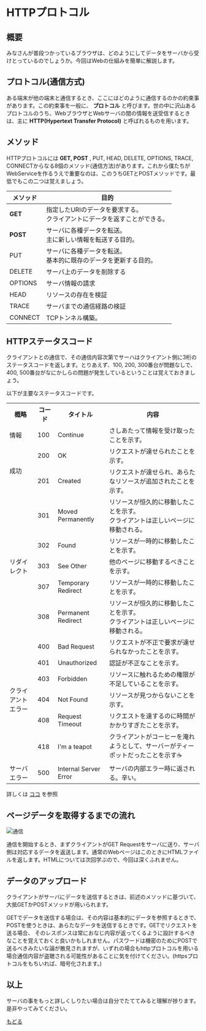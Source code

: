 # HTTPプロトコル
## 概要
みなさんが普段つかっているブラウザは、どのようにしてデータをサーバから受けとっているのでしょうか。今回はWebの仕組みを簡単に解説します。

## プロトコル(通信方式)
ある端末が他の端末と通信するとき、ここにはどのように通信するのかの約束事があります。この約束事を一般に、
**プロトコル**
と呼びます。世の中に沢山あるプロトコルのうち、WebブラウザとWebサーバの間の情報を送受信するときは、主に
**HTTP(Hypertext Transfer Protocol)**
と呼ばれるものを用います。

## メソッド
HTTPプロトコルには
**GET, POST**
, PUT, HEAD, DELETE, OPTIONS, TRACE, CONNECTからなる8個のメソッド(通信方法)があります。これから僕たちがWebServiceを作るうえで重要なのは、このうちGETとPOSTメソッドです。最低でもこの二つは覚えましょう。

|メソッド|目的|
|----|----|
|**GET**|指定したURIのデータを要求する。<br>クライアントにデータを返すことができる。|
|**POST**|サーバに各種データを転送。<br>主に新しい情報を転送する目的。|
|PUT|サーバに各種データを転送。<br>基本的に既存のデータを更新する目的。|
|DELETE|サーバ上のデータを削除する|
|OPTIONS|サーバ情報の請求|
|HEAD|リソースの存在を検証|
|TRACE|サーバまでの通信経路の検証|
|CONNECT|TCPトンネル構築。|

## HTTPステータスコード
クライアントとの通信で、その通信内容次第でサーハはクライアント側に3桁のステータスコードを返します。とりあえず、100, 200, 300番台が問題なしで、400, 500番台がなにかしらの問題が発生しているということは覚えておきましょう。

以下が主要なステータスコードです。

<table>
    <tr>
        <th>概略</th><th>コード</th><th>タイトル</th><th>内容</th>
    </tr>
    <tr>
        <td>情報</td><td>100</td><td>Continue</td><td>さしあたって情報を受け取ったことを示す。</td>
    </tr>
    <tr>
    <td rowspan="2">成功</td><td>200</td><td>OK</td><td>リクエストが達せられたことを示す。</td>
    </tr>
    <tr>
        <td>201</td><td>Created</td><td>リクエストが達せられ、あらたなリソースが追加されたことを示す。</td>
    </tr>
    <tr>
        <td rowspan="5">リダイレクト</td><td>301</td><td>Moved Permanently</td><td>リソースが恒久的に移動したことを示す。<br>クライアントは正しいページに移動される。</td>
    </tr>
    <tr>
        <td>302</td><td>Found</td><td>リソースが一時的に移動したことを示す。</td>
    </tr>
    <tr>
        <td>303</td><td>See Other</td><td>他のページに移動するべきことを示す。</td>
    </tr>
    <tr>
        <td>307</td><td>Temporary Redirect</td><td>リソースが一時的に移動したことを示す。</td>
    </tr>
    <tr>
        <td>308</td><td>Permanent Redirect</td><td>リソースが恒久的に移動したことを示す。<br>クライアントは正しいページに移動される。</td>
    </tr>
    <tr>
        <td rowspan="6">クライアントエラー</td><td>400</td><td>Bad Request</td><td>リクエストが不正で要求が達せられなかったことを示す。</td>
    </tr>
    <tr>
        <td>401</td><td>Unauthorized</td><td>認証が不正なことを示す。</td>
    </tr>
    <tr>
        <td>403</td><td>Forbidden</td><td>リソースに触れるための権限が不足していることを示す。</td>
    </tr>
    <tr>
        <td>404</td><td>Not Found</td><td>リソースが見つからないことを示す。</td>
    </tr>
    <tr>
        <td>408</td><td>Request Timeout</td><td>リクエストを達するのに時間がかかりすぎたことを示す。</td>
    </tr>
    <tr>
        <td>418</td><td>I'm a teapot</td><td>クライアントがコーヒーを淹れようとして、サーバーがティーポットだったことを示す☕</td>
    </tr>
    <tr>
        <td rowspan="1">サーバエラー</td><td>500</td><td>Internal Server Error</td><td>サーバの内部エラー時に返される。辛い。</td>
    </tr>
</table>

詳しくは
[ココ](https://ja.wikipedia.org/wiki/HTTP%E3%82%B9%E3%83%86%E3%83%BC%E3%82%BF%E3%82%B9%E3%82%B3%E3%83%BC%E3%83%89)
を参照

## ページデータを取得するまでの流れ
![通信](https://kmc.gr.jp/~tkmax777/data/webservice/4th/web.jpg)

通信を開始するとき、まずクライアントがGET Requestをサーバに送り、サーバ側は対応するデータを返送します。通常のWebページはこのときにHTMLファイルを返します。HTMLについては次回学ぶので、今回は深くふれません。

## データのアップロード
クライアントがサーバにデータを送信するときは、前述のメソッドに基づいて、大抵GETかPOSTメソッドが用いられます。

GETでデータを送信する場合は、その内容は基本的にデータを参照するときで、POSTを使うときは、あらたなデータを送信するときです。GETでリクエストを送る場合、
そのレスポンスは常におなじ内容が返ってくるように設計するべきなことを覚えておくと良いかもしれません。パスワードは機密のためにPOSTで送るべきみたいな論が散見されますが、いずれの場合もhttpプロトコルを用いる場合通信内容が盗聴される可能性があることに気を付けてください。(httpsプロトコルをもちいれば、暗号化されます。)

## 以上
サーバの事をもっと詳しくしりたい場合は自分でたててみると理解が捗ります。是非やってみてください。

[もどる](../readme.md)